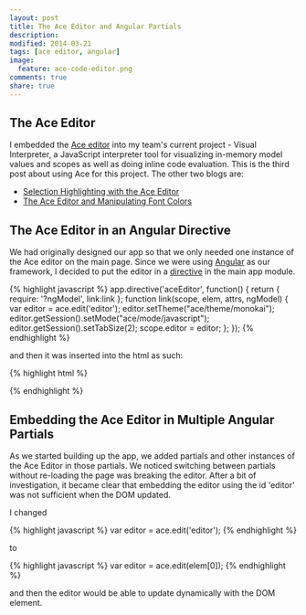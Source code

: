 ```yaml
---
layout: post
title: The Ace Editor and Angular Partials
description: 
modified: 2014-03-21
tags: [ace editor, angular]
image:
  feature: ace-code-editor.png
comments: true
share: true
---
```


## The Ace Editor
I embedded the [Ace editor](http://ace.c9.io/#nav=about) into my team's current project - Visual Interpreter, a JavaScript interpreter tool for visualizing in-memory model values and scopes as well as doing inline code evaluation.  This is the third post about using Ace for this project.  The other two blogs are:

* [Selection Highlighting with the Ace Editor](http://jgpettibone.github.io/ace-selection-highlighting/)
* [The Ace Editor and Manipulating Font Colors](http://jgpettibone.github.io/ace-and-manipulating-font-colors/)

## The Ace Editor in an Angular Directive
We had originally designed our app so that we only needed one instance of the Ace editor on the main page.  Since we were using [Angular](http://angularjs.org/) as our framework, I decided to put the editor in a [directive](http://docs.angularjs.org/guide/directive) in the main app module.    

{% highlight javascript %}
app.directive('aceEditor', function() {
  return {
    require: '?ngModel',
    link:link
  };
  function link(scope, elem, attrs, ngModel) {
    var editor = ace.edit('editor');
    editor.setTheme("ace/theme/monokai");
    editor.getSession().setMode("ace/mode/javascript");
    editor.getSession().setTabSize(2);
    scope.editor = editor;
  };
});
{% endhighlight %}

and then it was inserted into the html as such:

{% highlight html %}
<div id='editor' ace-editor ng-model='codeText'></div>
{% endhighlight %}

## Embedding the Ace Editor in Multiple Angular Partials
As we started building up the app, we added partials and other instances of the Ace Editor in those partials.  We noticed switching between partials without re-loading the page was breaking the editor.  After a bit of investigation, it became clear that embedding the editor using the id 'editor' was not sufficient when the DOM updated.  

I changed 

{% highlight javascript %}
    var editor = ace.edit('editor');
{% endhighlight %}

to

{% highlight javascript %}
    var editor = ace.edit(elem[0]);
{% endhighlight %}

and then the editor would be able to update dynamically with the DOM element.
